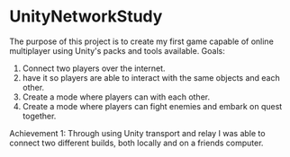 # UnityNetworkStudy
The purpose of this project is to create my first game capable of online multiplayer using Unity's packs and tools available.
Goals: 
1. Connect two players over the internet.
2. have it so players are able to interact with the same objects and each other.
3. Create a mode where players can with each other.
4. Create a mode where players can fight enemies and embark on quest together.

Achievement 1: Through using Unity transport and relay I was able to connect two different builds, both locally and on a friends computer.
